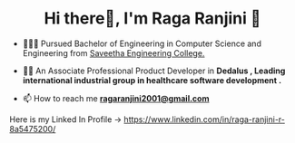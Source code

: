 <h1 align="center">Hi there👋, I'm Raga Ranjini 🤍</h1>

- 👩🏼‍🎓 Pursued Bachelor of Engineering in Computer Science and Engineering from [Saveetha Engineering College.](http://www.saveetha.ac.in/)

- 👨‍💻 An Associate Professional Product Developer in **Dedalus , Leading international industrial group in healthcare software development .**

- 📫 How to reach me **ragaranjini2001@gmail.com**

Here is my Linked In Profile -> https://www.linkedin.com/in/raga-ranjini-r-8a5475200/
